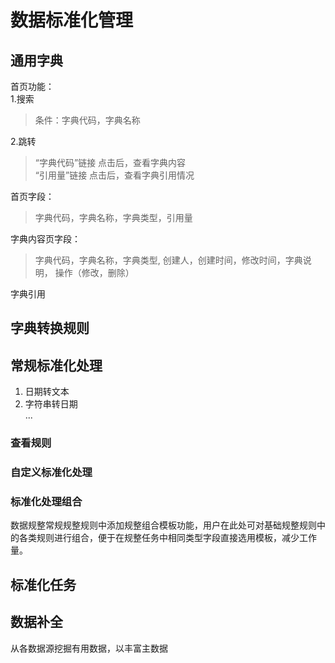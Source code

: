 # 数据标准化管理
## 通用字典
首页功能：  
1.搜索  
>条件：字典代码，字典名称  

2.跳转  
>“字典代码”链接	点击后，查看字典内容  
>“引用量”链接	点击后，查看字典引用情况

首页字段：
>字典代码，字典名称，字典类型，引用量

字典内容页字段：  
>字典代码，字典名称，字典类型, 创建人，创建时间，修改时间，字典说明， 操作（修改，删除）

字典引用

## 字典转换规则

## 常规标准化处理
1. 日期转文本
2. 字符串转日期  
...


### 查看规则
### 自定义标准化处理
### 标准化处理组合
数据规整常规规整规则中添加规整组合模板功能，用户在此处可对基础规整规则中的各类规则进行组合，便于在规整任务中相同类型字段直接选用模板，减少工作量。


## 标准化任务

## 数据补全
从各数据源挖掘有用数据，以丰富主数据